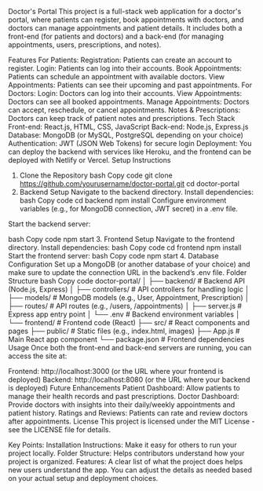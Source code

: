 Doctor's Portal
This project is a full-stack web application for a doctor's portal, where patients can register, book appointments with doctors, and doctors can manage appointments and patient details. It includes both a front-end (for patients and doctors) and a back-end (for managing appointments, users, prescriptions, and notes).

Features
For Patients:
Registration: Patients can create an account to register.
Login: Patients can log into their accounts.
Book Appointments: Patients can schedule an appointment with available doctors.
View Appointments: Patients can see their upcoming and past appointments.
For Doctors:
Login: Doctors can log into their accounts.
View Appointments: Doctors can see all booked appointments.
Manage Appointments: Doctors can accept, reschedule, or cancel appointments.
Notes & Prescriptions: Doctors can keep track of patient notes and prescriptions.
Tech Stack
Front-end: React.js, HTML, CSS, JavaScript
Back-end: Node.js, Express.js
Database: MongoDB (or MySQL, PostgreSQL depending on your choice)
Authentication: JWT (JSON Web Tokens) for secure login
Deployment: You can deploy the backend with services like Heroku, and the frontend can be deployed with Netlify or Vercel.
Setup Instructions
1. Clone the Repository
bash
Copy code
git clone https://github.com/yourusername/doctor-portal.git
cd doctor-portal
2. Backend Setup
Navigate to the backend directory.
Install dependencies:
bash
Copy code
cd backend
npm install
Configure environment variables (e.g., for MongoDB connection, JWT secret) in a .env file.

Start the backend server:

bash
Copy code
npm start
3. Frontend Setup
Navigate to the frontend directory.
Install dependencies:
bash
Copy code
cd frontend
npm install
Start the frontend server:
bash
Copy code
npm start
4. Database Configuration
Set up a MongoDB (or another database of your choice) and make sure to update the connection URL in the backend’s .env file.
Folder Structure
bash
Copy code
doctor-portal/
│
├── backend/                # Backend API (Node.js, Express)
│   ├── controllers/        # API controllers for handling logic
│   ├── models/             # MongoDB models (e.g., User, Appointment, Prescription)
│   ├── routes/             # API routes (e.g., /users, /appointments)
│   ├── server.js           # Express app entry point
│   └── .env                # Backend environment variables
│
└── frontend/               # Frontend code (React)
    ├── src/                # React components and pages
    ├── public/             # Static files (e.g., index.html, images)
    ├── App.js              # Main React app component
    └── package.json        # Frontend dependencies
Usage
Once both the front-end and back-end servers are running, you can access the site at:

Frontend: http://localhost:3000 (or the URL where your frontend is deployed)
Backend: http://localhost:8080 (or the URL where your backend is deployed)
Future Enhancements
Patient Dashboard: Allow patients to manage their health records and past prescriptions.
Doctor Dashboard: Provide doctors with insights into their daily/weekly appointments and patient history.
Ratings and Reviews: Patients can rate and review doctors after appointments.
License
This project is licensed under the MIT License - see the LICENSE file for details.

Key Points:
Installation Instructions: Make it easy for others to run your project locally.
Folder Structure: Helps contributors understand how your project is organized.
Features: A clear list of what the project does helps new users understand the app.
You can adjust the details as needed based on your actual setup and deployment choices.
